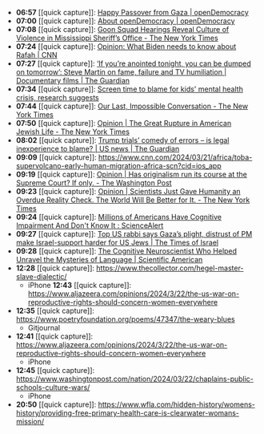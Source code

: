 - **06:57** [[quick capture]]:  [Happy Passover from Gaza | openDemocracy](https://www.opendemocracy.net/en/happy-passover-from-gaza-0/)
- **07:00** [[quick capture]]:  [About openDemocracy | openDemocracy](https://www.opendemocracy.net/en/about/?utm_source=navbar-onsite--about)
- **07:08** [[quick capture]]:  [Goon Squad Hearings Reveal Culture of Violence in Mississippi Sheriff’s Office - The New York Times](https://www.nytimes.com/2024/03/21/us/mississippi-goon-squad-mcalpin-sentence.html)
- **07:24** [[quick capture]]:  [Opinion: What Biden needs to know about Rafah | CNN](https://amp.cnn.com/cnn/2024/03/21/opinions/rafah-gaza-palestinian-lives-biden-mousa)
- **07:27** [[quick capture]]:  [‘If you’re anointed tonight, you can be dumped on tomorrow’: Steve Martin on fame, failure and TV humiliation | Documentary films | The Guardian](https://www.theguardian.com/film/2024/mar/22/if-youre-anointed-tonight-you-can-be-dumped-on-tomorrow-steve-martin-on-fame-failure-and-tv-humiliation)
- **07:34** [[quick capture]]:  [Screen time to blame for kids' mental health crisis, research suggests](https://www.axios.com/2024/03/22/screen-time-bad-unhealthy-kids-mental-health)
- **07:44** [[quick capture]]:  [Our Last, Impossible Conversation - The New York Times](https://www.nytimes.com/2024/03/22/style/modern-love-ai-our-last-impossible-conversation.html)
- **07:50** [[quick capture]]:  [Opinion | The Great Rupture in American Jewish Life - The New York Times](https://www.nytimes.com/2024/03/22/opinion/israel-american-jews-zionism.html)
- **08:02** [[quick capture]]:  [Trump trials’ comedy of errors – is legal inexperience to blame? | US news | The Guardian](https://amp.theguardian.com/us-news/2024/mar/21/trump-on-trial-comedy-of-errors)
- **09:09** [[quick capture]]:  https://www.cnn.com/2024/03/21/africa/toba-supervolcano-early-human-migration-africa-scn?cid=ios_app
- **09:19** [[quick capture]]:  [Opinion | Has originalism run its course at the Supreme Court? If only. - The Washington Post](https://www.washingtonpost.com/opinions/2024/03/22/justice-breyer-originalism-supreme-court/)
- **09:23** [[quick capture]]:  [Opinion | Scientists Just Gave Humanity an Overdue Reality Check. The World Will Be Better for It. - The New York Times](https://www.nytimes.com/2024/03/22/opinion/anthropocene-planet-geology.html)
- **09:24** [[quick capture]]:  [Millions of Americans Have Cognitive Impairment And Don't Know It : ScienceAlert](https://www.sciencealert.com/millions-of-americans-have-cognitive-impairment-and-dont-know-it)
- **09:27** [[quick capture]]:  [Top US rabbi says Gaza’s plight, distrust of PM make Israel-support harder for US Jews | The Times of Israel](https://www.timesofisrael.com/top-us-rabbi-says-gazas-plight-distrust-of-netanyahu-make-supporting-israel-hard/amp/)
- **09:28** [[quick capture]]:  [The Cognitive Neuroscientist Who Helped Unravel the Mysteries of Language | Scientific American](https://www.scientificamerican.com/article/the-cognitive-neuroscientist-who-helped-unravel-the-mysteries-of-language/)
- **12:28** [[quick capture]]:  https://www.thecollector.com/hegel-master-slave-dialectic/
	- iPhone 
	  **12:43** [[quick capture]]:  https://www.aljazeera.com/opinions/2024/3/22/the-us-war-on-reproductive-rights-should-concern-women-everywhere
- **12:35** [[quick capture]]:  https://www.poetryfoundation.org/poems/47347/the-weary-blues
	- Gitjournal
- **12:41** [[quick capture]]:  https://www.aljazeera.com/opinions/2024/3/22/the-us-war-on-reproductive-rights-should-concern-women-everywhere
	- iPhone
- **12:45** [[quick capture]]:  https://www.washingtonpost.com/nation/2024/03/22/chaplains-public-schools-culture-wars/
	- iPhone
- **20:50** [[quick capture]]:  https://www.wfla.com/hidden-history/womens-history/providing-free-primary-health-care-is-clearwater-womans-mission/